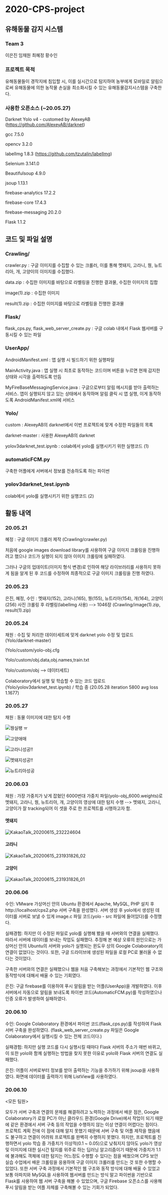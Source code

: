 # 2020-CPS-project

## 유해동물 감지 시스템
### Team 3
이은진
임채원
최혜정
황수인

### 프로젝트 목적
유해동물들이 경작지에 침입할 시, 이를 실시간으로 탐지하여 농부에게 모바일로 알림으로써 유해동물에 의한 농작물 손실을 최소화시킬 수 있는 유해동물감지시스템을 구축한다.

### 사용한 오픈소스 (~20.05.27)
Darknet Yolo v4 - customed by AlexeyAB (https://github.com/AlexeyAB/darknet)

gcc 7.5.0

opencv 3.2.0

labelImg 1.8.3 (https://github.com/tzutalin/labelImg)

Selenium 3.141.0

Beautifulsoup 4.9.0

jsoup 1.13.1

firebase-analytics 17.2.2

firebase-core 17.4.3

firebase-messaging 20.2.0

Flask 1.1.2


## 코드 및 파일 설명
### Crawling/
crawler.py : 구글 이미지를 수집할 수 있는 크롤러, 이를 통해 멧돼지, 고라니, 꿩, 뉴트리아, 개, 고양이의 이미지를 수집했다.

data.zip : 수집한 이미지를 바탕으로 라벨링을 진행한 결과물, 수집한 이미지의 집합

image(1).zip : 수집한 이미지

result(1).zip : 수집한 이미지를 바탕으로 라벨링을 진행한 결과물

### Flask/
flask_cps.py, flask_web_server_create.py : 구글 colab 내에서 Flask 웹서버를 구동시킬 수 있는 파일  

### UserApp/
AndroidManifest.xml : 앱 실행 시 빌드하기 위한 실행파일

MainActivity.java : 앱 실행 시 최초로 동작하는 코드이며 버튼을 누르면 현재 감지한 상태와 시각을 출력하도록 만듬

MyFireBaseMessagingService.java : 구글으로부터 알림 메시지를 받아 출력하는 서비스. 앱이 실행되지 않고 있는 상태에서 동작하며 알림 클릭 시 앱 실행, 이게 동작하도록 AndroidManifest.xml에 서비스 

### Yolo/
custom : AlexeyAB의 darknet에서 이번 프로젝트에 맞게 수정한 파일들의 목록

darknet-master : 사용한 AlexeyAB의 darknet

yolov3darknet_test.ipynb : colab에서 yolo를 실행시키기 위한 실행코드 (1)

### automaticFCM.py
구축한 어플에게 서버에서 정보를 전송하도록 하는 파이썬 

### yolov3darknet_test.ipynb
colab에서 yolo를 실행시키기 위한 실행코드 (2)


## 활동 내역
### 20.05.21
혜정 : 구글 이미지 크롤러 제작 (Crawling/crawler.py)

처음에 google images download library를 사용하여 구글 이미지 크롤링을 진행하려고 했으나 코드가 실행이 되지 않아 이미지 크롤링에 실패하였다. 

그러나 구글의 업데이트(이미지 형식 변경)로 인하여 해당 라이브러리를 사용하지 못하게 됨을 알게 된 후 코드를 수정하여  최종적으로 구글 이미지 크롤링을 진행 하였다. 
### 20.05.23
은진, 혜정, 수인 : 멧돼지(152), 고라니(165), 꿩(155), 뉴트리아(154), 개(164), 고양이(256) 사진 크롤링 후 라벨링(labelImg 사용) --> 1046장 (Crawling/image(1).zip, result(1).zip)
### 20.05.24
채원 : 수집 및 처리한 데이터세트에 맞게 darknet yolo 수정 및 업로드 (Yolo/darknet-master)

(Yolo/custom/yolo-obj.cfg 

Yolo/custom/obj.data,obj.names,train.txt

Yolo/custom/obj --> 데이터세트) 

Colaboratory에서 실행 및 학습할 수 있는 코드 업로드 (Yolo/yolov3darknet_test.ipynb) / 학습 중 (20.05.28 iteration 5800 avg loss 1.1677)

### 20.05.27
채원 : 동물 이미지에 대한 탐지 수행

![꿩실팽 ㅠ](https://user-images.githubusercontent.com/54882655/84668698-e27f4680-af5e-11ea-8709-f15e7e6be02f.jpg)

![고양애매](https://user-images.githubusercontent.com/54882655/84668702-e3b07380-af5e-11ea-9aaa-3be4c4bbdc19.jpg)

![고라니성공!!](https://user-images.githubusercontent.com/54882655/84668705-e3b07380-af5e-11ea-8f1c-c29c25088892.jpg)

![멧돼지성공!!](https://user-images.githubusercontent.com/54882655/84668706-e4490a00-af5e-11ea-844c-051d9fb78258.jpg)

![뉴트리아성공](https://user-images.githubusercontent.com/54882655/84668708-e4e1a080-af5e-11ea-9157-9978fe86f5e7.png)

### 20.06.03
채원 : 가장 가중치가 낮게 잡혔던 6000번대 가중치 파일(yolo-obj_6000.weights)로 멧돼지, 고라니, 꿩, 뉴트리아, 개, 고양이의 영상에 대한 탐지 수행 --> 멧돼지, 고라니, 고양이가 잘 tracking되어 이 셋을 주로 한 프로젝트를 시행하고자 함.

#### 멧돼지
![KakaoTalk_20200615_232224604](https://user-images.githubusercontent.com/54882655/84669053-5cafcb00-af5f-11ea-9177-09d8707d39b3.gif)

#### 고라니
![KakaoTalk_20200615_231931826_02](https://user-images.githubusercontent.com/54882655/84668741-f034cc00-af5e-11ea-84d8-de7473ad68ff.gif)

#### 고양이
![KakaoTalk_20200615_231931826_01](https://user-images.githubusercontent.com/54882655/84668747-f1fe8f80-af5e-11ea-8d49-48fc6896835d.gif)


### 20.06.06
수인: VMware 가상머신 안의 Ubuntu 환경에서 Apache, MySQL, PHP 설치 후 http://localhost/cps2.php 서버 구축을 완성했다. 서버 생성 후 yolo에서 생성된 데이터를 서버로 보낼 수 있게 image.c 파일 코드(yolo - src 파일에 들어있다)를 수정했다.

실패경험: 하지만 이 수정된 파일로 yolo를 실행해 봤을 때 서버와의 연결을 실패했다. 따라서 서버에 데이터를 보내는 작업도 실패했다. 추정해 본 예상 오류의 원인으로는 가상머신 안의 Ubuntu의 서버와 yolo가 실행되는 윈도우 상의 Google Colaboratory의 연결이 없었다는 것이다. 또한, 구글 드라이브에 생성된 파일을 로컬 PC로 불러올 수 없다는 것이었다. 

구축한 서버와의 연결은 실패했으나 웹을 처음 구축해보는 과정에서 기본적인 웹 구조와 동작방식에 대해서 배울 수 있는 기회였다.

은진: 구글 firebase를 이용하여 푸시 알림을 받는 어플(UserApp)을 개발하였다. 이후 서버에서 자동으로 알림을 보내도록 파이썬 코드(AutomaticFCM.py)를 작성하였으나 인증 오류가 발생하여 실패하였다.
### 20.06.10
수인: Google Colaboratory 환경에서 파이썬 코드(flask_cps.py)를 작성하여 Flask 서버 구축을 완성하였다. (flask_web_server_create.py 파일은 Google Colaboratory에서 실행시킬 수 있는 전체 코드이다.)

실패경험: 하지만 실행 코드를 다시 실행시킬 때마다 Flask 서버의 주소가 매번 바뀌고, 이 또한 yolo와 함께 실행하는 방법을 찾지 못한 이유로 yolo와 Flask 서버의 연결도 실패했다. 

은진: 어플이 서버로부터 정보를 받아 출력하는 기능을 추가하기 위해 jsoup을 사용하였다. 화면에 데이터를 출력하기 위해 ListView를 사용하였다.
### 20.06.10
<모든 팀원>

모두가 서버 구축과 연결의 문제를 해결하려고 노력하는 과정에서 배운 점은, Google Colaboratory가 로컬 PC가 아닌 클라우드 환경(Google Drive)에서 작업이 되기 때문에 같은 환경에서 서버 구축 등의 작업을 수행하지 않는 이상 연결이 어렵다는 점이다. 프로젝트 계획 전에 이 점에 대해 알지 못했기 때문에 서버 구축 및 어플 제작을 했음에도 불구하고 연결이 어려워 프로젝트를 완벽히 수행하지 못했다. 하지만, 프로젝트를 진행하면서 yolo 학습 중 가중치가 이상적(0.1 ~ 0.05)으로 낮춰지지 않아도 yolo가 영상 및 이미지에 대한 실시간 탐지를 위주로 하는 딥러닝 알고리즘이기 때문에 가중치가 1.1에 불과해도 객체에 대한 탐지는 어느정도 수행할 수 있다는 점을 배웠으며 CPS 보안 실습 수업에서 배운 크롤링을 응용하여 구글 이미지 크롤러를 만드는 것 또한 수행할 수 있었다. 또한 서버 구축 과정에서 기본적인 웹 구조와 동작 방식에 대해 배울 수 있었고 보통 아파치와 MySQL을 사용하여 웹서버를 만드는 방식 말고 파이썬을 기반으로 Flask를 사용하여 웹 서버 구축을 해볼 수 있었으며, 구글 Firebase 오픈소스를 사용해 푸시 알림을 받는 어플 자체를 구축해볼 수 있는 기회가 되었다. 
